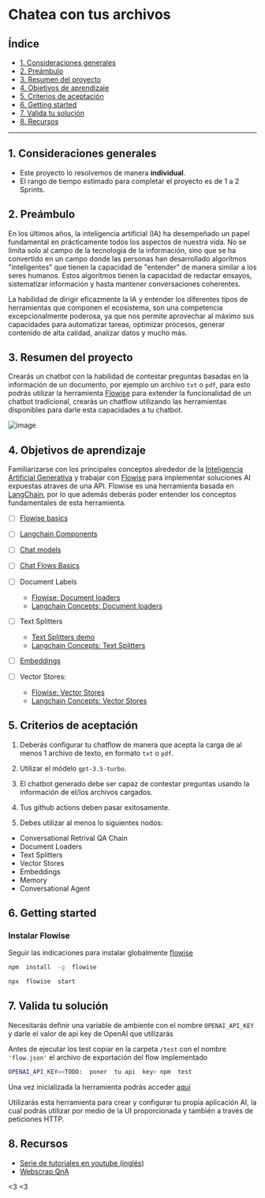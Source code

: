 # Chatea con tus archivos

## Índice

- [1. Consideraciones generales](#1-consideraciones-generales)
- [2. Preámbulo](#2-preámbulo)
- [3. Resumen del proyecto](#3-resumen-del-proyecto)
- [4. Objetivos de aprendizaje](#4-objetivos-de-aprendizaje)
- [5. Criterios de aceptación](#5-criterios-de-aceptación)
- [6. Getting started](#6-getting-started)
- [7. Valida tu solución](#7-valida-tu-solución)
- [8. Recursos](#8-recursos)

***

## 1. Consideraciones generales

- Este proyecto lo resolvemos de manera **individual**.
- El rango de tiempo estimado para completar el proyecto es de 1 a 2 Sprints.
  
## 2. Preámbulo

En los últimos años, la inteligencia artificial (IA) ha desempeñado un papel
fundamental en prácticamente todos los aspectos de nuestra vida. No se limita
solo al campo de la tecnología de la información, sino que se ha convertido en
un campo donde las personas han desarrollado algoritmos "inteligentes" que
tienen la capacidad de "entender" de manera similar a los seres humanos. Estos
algoritmos tienen la capacidad de redactar ensayos, sistematizar información y
hasta mantener conversaciones coherentes.

La habilidad de dirigir eficazmente la IA y entender los diferentes tipos de
herramientas que componen el ecosistema, son una competencia excepcionalmente
poderosa, ya que nos permite aprovechar al máximo sus capacidades para
automatizar tareas, optimizar procesos, generar contenido de alta calidad,
analizar datos y mucho más.

## 3. Resumen del proyecto

Crearás un chatbot con la habilidad de contestar preguntas basadas en la
información de un documento, por ejemplo un archivo `txt` o `pdf`, para esto
podrás utilizar la herramienta [Flowise](https://flowiseai.com/) para extender
la funcionalidad de un chatbot tradicional, crearás un chatflow utilizando las
herramientas disponibles para darle esta capacidades a tu chatbot.

![image](https://github.com/Laboratoria/DEV006-md-links/assets/5282075/2ef997e5-22b8-4f92-b4a0-9d000e31c4f1)

## 4. Objetivos de aprendizaje

Familiarizarse con los principales conceptos alrededor de la
[Inteligencia Artificial Generativa](https://es.wikipedia.org/wiki/Inteligencia_artificial_generativa)
y trabajar con [Flowise](https://docs.flowiseai.com/) para implementar
soluciones AI expuestas atraves de una API.
Flowise es una herramienta basada en [LangChain](https://docs.langchain.com/docs/),
por lo que además deberás poder entender los conceptos fundamentales de esta
herramienta.

- [ ] [Flowise basics](https://www.youtube.com/watch?v=tD6fwQyUIJE&list=PL4HikwTaYE0HDOuXMm5sU6DH6_ZrHBLSJ)
- [ ] [Langchain Components](https://docs.langchain.com/docs/category/components)
- [ ] [Chat models](https://docs.flowiseai.com/chat-models)
- [ ] [Chat Flows Basics](https://www.youtube.com/watch?v=fn4GCZuiwdk&list=PL4HikwTaYE0HDOuXMm5sU6DH6_ZrHBLSJ&index=3)

- [ ] Document Labels
  + [Flowise: Document loaders](https://docs.flowiseai.com/document-loaders)
  + [Langchain Concepts: Document loaders](https://docs.langchain.com/docs/components/indexing/document-loaders)
- [ ] Text Splitters
  + [Text Splitters demo](https://www.youtube.com/watch?v=kMtf9sNIcao&list=PL4HikwTaYE0HDOuXMm5sU6DH6_ZrHBLSJ&index=3)
  + [Langchain Concepts: Text Splitters](https://docs.langchain.com/docs/components/indexing/text-splitters)
- [ ] [Embeddings](https://docs.flowiseai.com/embeddings/azure-openai-embeddings)
- [ ] Vector Stores:
  + [Flowise: Vector Stores](https://docs.flowiseai.com/vector-stores)
  + [Langchain Concepts: Vector Stores](https://docs.langchain.com/docs/components/indexing/vectorstore)

## 5. Criterios de aceptación

1. Deberás configurar tu chatflow de manera que acepta la carga de al menos 1
   archivo de texto, en formato `txt` o `pdf`.

2. Utilizar el módelo `gpt-3.5-turbo`.

3. El chatbot generado debe ser capaz de contestar preguntas usando la
   información de el/los archivos cargados.

4. Tus github actions deben pasar exitosamente.

5. Debes utilizar al menos lo siguientes nodos:

- Conversational Retrival QA Chain
- Document Loaders
- Text Splitters
- Vector Stores
- Embeddings
- Memory
- Conversational Agent

## 6. Getting started

### Instalar Flowise

Seguir las indicaciones para instalar globalmente [flowise](https://github.com/FlowiseAI/Flowise)

```bash
npm  install  -g  flowise

npx  flowise  start
```

## 7. Valida tu solución

Necesitarás definir una variable de ambiente con el nombre `OPENAI_API_KEY` y
darle el valor de api key de OpenAI que utilizarás

Antes de ejecutar los test copiar en la carpeta `/test` con el nombre
`'flow.json'` el archivo de exportación del flow implementado

```bash
OPENAI_API_KEY=<TODO:  poner  tu api  key> npm  test
```

Una vez inicializada la herramienta podrás acceder [aquí](http://localhost:3000/)

Utilizarás esta herramienta para crear y configurar tu propia aplicación AI,
la cual podrás utilizar por medio de la UI proporcionada y también a través de
peticiones HTTP.

## 8. Recursos

- [Serie de tutoriales en youtube (inglés)](https://www.youtube.com/watch?v=tD6fwQyUIJE&list=PL4HikwTaYE0HDOuXMm5sU6DH6_ZrHBLSJ)
- [Webscrap QnA](https://docs.flowiseai.com/use-cases/web-scrape-qna)

<3 <3 